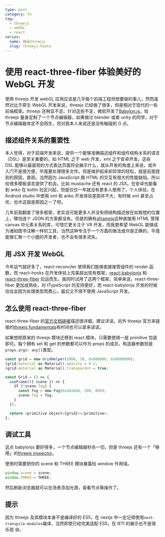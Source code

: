 ```yaml
---
type: post
category: fe
tag:
  - threejs
  - webGL
  - react
series:
  name: 细品threejs
  slug: threejs-howto
---
```


# 使用 react-three-fiber 体验美好的 WebGL 开发

使用 threejs 开发 webGL 应用应该是几乎每个前端工程师想要做的事儿，然而虽然对比于原生 WebGL 开发来说，threejs 已经做了很多，但是相对于现代的一些前端框架。threejs 还稍显不足。针对这些不足，微软开发了[Babylon.js](https://www.babylonjs.com/)，给 threejs 量身定制了一个节点编辑器，如果做过 blender 或者 unity 的同学，对于节点编辑器肯定不会陌生，但对我本人来说还是没有触碰到 G 点。

## 描述组件关系的重要性

本人觉得，对于前端开发来说，提供一个能够准确描述组件和组件结构关系的语言（DSL）是至关重要的，如 HTML 之于 web 开发，xml 之于安卓开发。这些 DSL 能够以最直观的方式表达页面将会展示什么，就从开发的角度上来说，或许入门不是很方便，毕竟要处理很多文件。但是维护起来却异常的轻松，就是前面提到的原因，直观。当然因为 JavaScript 跟 HTML 的交互有很大的性能缺陷。所以给很多模板语言提供了机会。比如 mustache 还有 react 的 JSX。在安卓也能看到 anko 在 kotlin 社区兴起，但是仅仅一年就没有更多人使用了，个人体验，在 Android studio 中使用 xml 和 anko 开发体验差距并不大，有时候 xml 甚至占优，也许这就是原因之一了吧。

几年前我翻查了很多框架，老实说可能更多人并没有把结构描述放在如我想的位置上，哪怕连个 JSON 的方案都没有。但是的确有[aframejs](https://aframe.io/)这种直接用 HTML 管理 canvas 中元素关系的库，可惜它更关注于 VR 开发，而我更希望 WebGL 能够成为诸如图书注解一样的工具，当然这种专注于一个方面的做法或许是正确的，毕竟能够汇聚一个小圈的开发者，也不会有很多流失。

## 用 JSX 开发 WebGL

今年运气就好多了，react-reconciler 使得我们能够直接接管组件的 render 函数，而 react-hooks 在开发体验上完美超出现有框架，[react-babylonjs](https://github.com/brianzinn/react-babylonJS) 和 [react-three-fiber](https://github.com/react-spring/react-three-fiber) 应运而生。我同时试用了这两个框架，简单来说，react-three-fiber 更加成熟些，对 tTypeScript 的支持更好，而 react-babylonjs 开发的时候往往会因为处理类型而费心，最后又不得不使用 JavaScript 开发。

## 怎么使用 react-three-fiber

react-three-fiber 的[官方文档链接](https://inspiring-wiles-b4ffe0.netlify.com/)描述很详细，建议详读。另外 threejs 官方来链接的[threejs fundamentals](https://threejsfundamentals.org/)有时间也可以拿来读读。

如果想把原来的 threejs 模块迁移到 react 模块，只需要使用一层 primitive 包装即可。每个拥有 set 和 get 的参数都可以作为 props 的成员，构造器参数则是`props.args: any[]`类型。

```js
const grid = new GridHelper(2000, 20, 0x000000, 0x0000000);
(grid.material as Material).opacity = 0.2;
(grid.material as Material).transparent = true;

const Grid = () => {
  useFrame(({ scene }) => {
    if (!scene.fog) {
      const fog = new Fog(0xa0a0a0, 200, 800);
      scene.fog = fog;
    }
  });

  return <primitive object={grid}></primitive>;
};

```

## 调试工具

这点 babylonjs 要好得多，一个节点编辑器秒杀一切，但是 threejs 还有一个「够用」的[threejs inspector](https://chrome.google.com/webstore/detail/threejs-inspector/dnhjfclbfhcbcdfpjaeacomhbdfjbebi?hl=en)。

使用时需要把你的 scene 和 THREE 模块暴露给 window 作用域。

```js
window.scene = scene;
window.THREE = THREE;
```

然后刷新浏览器就可以在场景添加光源，查看节点等操作了。

## 提示

因为 threejs 及其模块本身不是编译好的 ES5，在 nextjs 中一定记得使用`next-transpile-modules`编译，当然即使已经完美适配 ES5，在 IE11 的展示也不是很乐观 😅。
